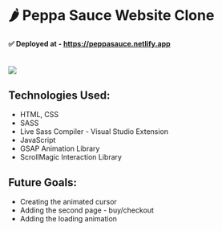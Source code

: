 # 🌶️ Peppa Sauce Website Clone

#### ✅ Deployed at - https://peppasauce.netlify.app

<br />

<img src="https://user-images.githubusercontent.com/59930625/193638523-ca00e3f5-0e53-4792-a25d-26c3020ea428.png">

## Technologies Used:

- HTML, CSS
- SASS
- Live Sass Compiler - Visual Studio Extension
- JavaScript
- GSAP Animation Library
- ScrollMagic Interaction Library

## Future Goals:

- Creating the animated cursor
- Adding the second page - buy/checkout
- Adding the loading animation
